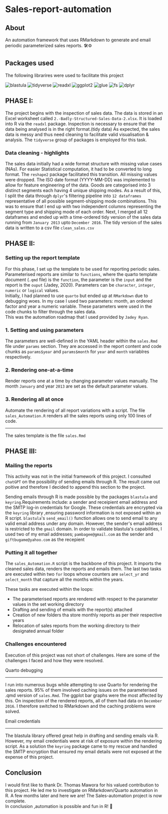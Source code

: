 # Sales-report-automation
## About
An automation framework that uses RMarkdown to generate and email periodic parameterized sales reports. 🛠⚙    

## Packages used
The following librarires were used to facilitate this project

![blastula](blastula.png)
![tidyverse](tidyverse.png)
![readxl](readxl.png)
![ggplot2](ggplot2.png)
![glue](glue.png)
![fs](fs.png)
![dplyr](dplyr.png)



## PHASE I:
The project begins with the inspection of sales data. The data is stored in an Excel worksheet called `2.-Badly-Structured-Sales-Data-2.xlsx`. 
It is loaded into R via the `readxl` package.
Inspection is necessary to ensure that the data being analysed is in the right format.(tidy data) 
As expected, the sales data is messy and thus need cleaning to facilitate valid visualisation & analysis.
The `tidyverse` group of packages is employed for this task.  

### Data cleaning - highlights
The sales data initially had a wide format structure with missing value cases (NAs). 
For easier Statistical computation, it had to be converted to long format. The `reshape2` package facilitated this transition. All missing values were dropped.
The ISO date format (YYYY-MM-DD) was implemented to allow for feature engineering of the data.
Goods are categorised into 3 distinct segments each having 4 unique shipping modes. 
As a result of this, I split the data through `dplyr`'s filtering pipeline into `12 dataframes` representative of all possible segment-shipping mode combinations.
This was to ensure that I end up with two independent columns representing the segment type and shipping mode of each order.
Next, I merged all 12 dataframes and ended up with a time-ordered tidy version of the sales data running from `January 2013` upto `December 2016`. 
The tidy version of the sales data is written to a csv file `clean_sales.csv`


## PHASE II:
### Setting up the report template
For this phase, I set up the template to be used for reporting periodic sales. Parameterised reports are similar to `functions`, where the quarto template document (`.qmd` file)
is the `function`, the parameter is the `input` and the report is the `ouput` (Jadey, 2020). 
Parameters can be `character`, `integer`, `numeric` or `logical` values.  
Initially, I had planned to use `quarto` but ended up at `RMarkdown` due to debugging woes.
In my case I used two parameters: month, an ordered factor and year a numeric variable. These parameters were used in the code chunks to filter through the sales data.     
This was the automation roadmap that I used provided by `Jadey Ryan`.

### 1. Setting and using parameters
The parameters are well-defined in the YAML header within the `sales.Rmd` file under `params` section. 
They are accessed in the report content and code chunks as `params$year` and `params$month` for `year` and `month` variablres respectively.

### 2. Rendering one-at-a-time
Render reports one at a time by changing parameter values manually. The month `January` and year `2013` are set as the default parameter values.

### 3. Rendering all at once
Automate the rendering of all report variations with a script. The file `sales_Automation.R` renders all the sales reports using only 100 lines of code.

****

The sales template is the file `sales.Rmd`  

## PHASE III:
### Mailing the reports
This activity was not in the initial framework of this project. I consulted `chatGPT` on the possibility of sending emails through R. 
The result came out poitive and therefore I decided to append this section to the project.

Sending emails through R is made possible by the packages `blastula` and `keyring`.Requirements include: a sender and receipient email address and the SMTP log-in credentials for Google.
These credentials are encrypted via the `keyring` library ,ensuring password information is not exposed within an R script.
`blastula`'s `send_email()` function allows one to send email to any valid email address under any domain. However, the sender's email address is restricted to the `gmail` domain.
In order to validate blastula's capabilities, I used two of my email addresses; `pambagee@gmail.com` as the sender and `giftbugame@yahoo.com` as the recepient 

### Putting it all together
The `sales_Automation.R` script is the backbone of this project. It imports the cleaned sales data, renders the reports and emails them. 
The last two tasks are executed within two `for` loops whosw counters are `select_yr` and `select_month` that capture all the months within the years.  

These tasks are executed within the loops:

- The parameterised reports are rendered with respect to the parameter values in the set working directory
- Drafting and sending of emails with the report(s) attached
- Creation of new folders tha store monthly reports as per their respective years
- Relocation of sales reports from the working directory to their designated annual folder 
      
### Challenges encountered
Execution of this project was not short of challenges. Here are some of the challenges I faced and how they were resolved.

Quarto debugging
*****
I run into numerous bugs while attempting to use Quarto for rendering the sales reports. 95% of them involved caching issues on the parameterised .qmd version of `sales.Rmd`. 
The ggplot bar graphs were the most affected by this. On inspection of the rendered reports, all of them had data on `December 2016`. I therefore switched to RMarkdown and the caching problems were solved.
 
Email credentials
*****
The blastula library offered great help in drafting and sending emails via R. However, my email credentials were at risk of exposure within the rendering script. 
As a solution the `keyring` package came to my rescue and handled the SMTP encryption that ensured my email details were not exposed at the expense of this project.      


## Conclusion
I would first like to thank Dr. Thomas Mawora for his valued contribution to this project. He led me to investigate on RMarkdown/Quarto automation in R.
A few months later and here we are! The Sales-automation project is now complete.   
In conclusion ,automation is possible and fun in R! 🚀


